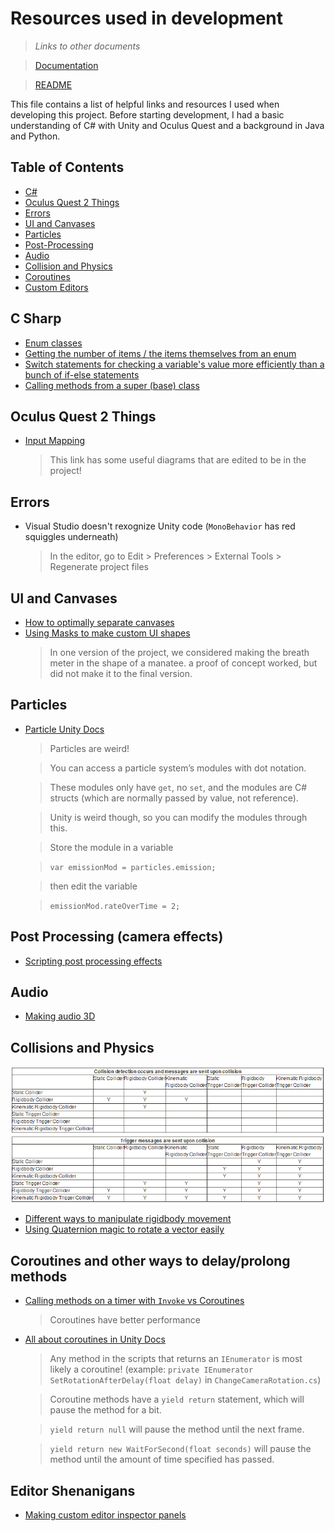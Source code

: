 # Resources used in development
> *Links to other documents*

> [Documentation](/documentation.md)

>[README](/README.md)


This file contains a list of helpful links and resources I used when developing this project. Before starting development, I had a basic understanding of C# with Unity and Oculus Quest and a background in Java and Python.

## Table of Contents
- [C#](#c-sharp)
- [Oculus Quest 2 Things](#oculus-quest-2-things)
- [Errors](#errors)
- [UI and Canvases](#ui-and-canvases)
- [Particles](#particles)
- [Post-Processing](#post-processing-camera-effects)
- [Audio](#audio)
- [Collision and Physics](#collisions-and-physics)
- [Coroutines](#coroutines-and-other-ways-to-delayprolong-methods)
- [Custom Editors](#editor-shenanigans)


## C Sharp
- [Enum classes](https://www.w3schools.com/cs/cs_enums.php)
- [Getting the number of items / the items themselves from an enum](https://stackoverflow.com/questions/856154/total-number-of-items-defined-in-an-enum)
- [Switch statements for checking a variable's value more efficiently than a bunch of if-else statements](https://www.w3schools.com/cs/cs_switch.php)
- [Calling methods from a super (base) class](https://stackoverflow.com/questions/6090614/calling-a-base-class-method)

## Oculus Quest 2 Things
- [Input Mapping](https://developer.oculus.com/documentation/unity/unity-ovrinput/)
  > This link has some useful diagrams that are edited to be in the project!
  

## Errors
- Visual Studio doesn't rexognize Unity code (`MonoBehavior` has red squiggles underneath)
  > In the editor, go to Edit > Preferences > External Tools > Regenerate project files

## UI and Canvases
- [How to optimally separate canvases](https://unity.com/how-to/unity-ui-optimization-tips)
- [Using Masks to make custom UI shapes](https://docs.unity3d.com/Packages/com.unity.ugui@1.0/manual/script-Mask.html)
  > In one version of the project, we considered making the breath meter in the shape of a manatee. a proof of concept worked, but did not make it to the final version.

## Particles
- [Particle Unity Docs](https://docs.unity3d.com/ScriptReference/ParticleSystem.html)
  > Particles are weird!

  > You can access a particle system’s modules with dot notation.

  > These modules only have `get`, no `set`, and the modules are C# structs (which are normally passed by value, not reference).

  > Unity is weird though, so you can modify the modules through this.

  > Store the module in a variable

  > `var emissionMod = particles.emission;`

  > then edit the variable

  > `emissionMod.rateOverTime = 2;`

## Post Processing (camera effects)
- [Scripting post processing effects](https://docs.unity3d.com/Packages/com.unity.postprocessing@3.0/manual/Manipulating-the-Stack.html)

## Audio
- [Making audio 3D](https://www.youtube.com/watch?v=hHaD4XbNNug)

## Collisions and Physics
![Unity's collision interaction matrix, describing what combinations of triggers and colliders cuase different events](/Documentation%20Resources/Interaction%20Matrix.png)

- [Different ways to manipulate rigidbody movement](https://forum.unity.com/threads/addforce-vs-addrelativeforce-vs-rigidbody-velocity.32808/)
- [Using Quaternion magic to rotate a vector easily](https://gamedevbeginner.com/how-to-rotate-in-unity-complete-beginners-guide/#rotate_vector)

## Coroutines and other ways to delay/prolong methods


- [Calling methods on a timer with `Invoke` vs Coroutines](https://www.codinblack.com/how-to-run-a-method-at-certain-time-intervals-in-unity/)
  > Coroutines have better performance
- [All about coroutines in Unity Docs](https://docs.unity3d.com/2019.4/Documentation/Manual/Coroutines.html)
  > Any method in the scripts that returns an `IEnumerator` is most likely a coroutine! (example: `private IEnumerator SetRotationAfterDelay(float delay)` in `ChangeCameraRotation.cs`)

  > Coroutine methods have a `yield return` statement, which will pause the method for a bit.

  > `yield return null` will pause the method until the next frame.

  > `yield return new WaitForSecond(float seconds)` will pause the method until the amount of time specified has passed.

## Editor Shenanigans
- [Making custom editor inspector panels](https://learn.unity.com/tutorial/editor-scripting#5c7f8528edbc2a002053b5f7)
